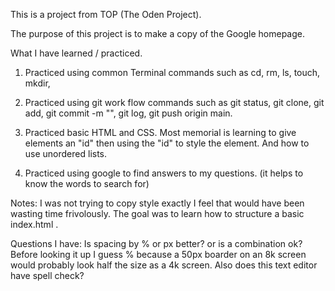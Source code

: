 This is a project from TOP (The Oden Project).

The purpose of this project is to make a copy of the Google homepage.


What I have learned / practiced. 
1. Practiced using common Terminal commands such as cd, rm, ls, touch, mkdir, 

2. Practiced using git work flow commands such as git status, git clone, git add, git commit -m "", git log, git push origin main.

3. Practiced basic HTML and CSS. Most memorial is learning to give elements an "id" then using the "id" to style the element. 
And how to use unordered lists. 

4. Practiced using google to find answers to my questions. (it helps to know the words to search for)


Notes: I was not trying to copy style exactly I feel that would have been wasting time frivolously. The goal was to learn how to structure a basic index.html .

Questions I have: Is spacing by % or px better? or is a combination ok? Before looking it up I guess % because a 50px boarder on an 8k screen would probably look half the size as a 4k screen. 
Also does this text editor have spell check? 

